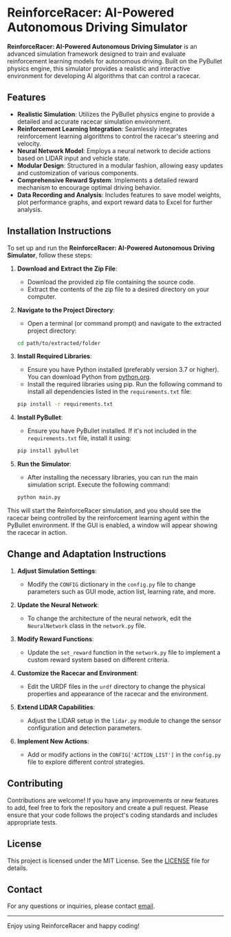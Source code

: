 # ReinforceRacer: AI-Powered Autonomous Driving Simulator

**ReinforceRacer: AI-Powered Autonomous Driving Simulator** is an advanced simulation framework designed to train and evaluate reinforcement learning models for autonomous driving. Built on the PyBullet physics engine, this simulator provides a realistic and interactive environment for developing AI algorithms that can control a racecar.

## Features

- **Realistic Simulation**: Utilizes the PyBullet physics engine to provide a detailed and accurate racecar simulation environment.
- **Reinforcement Learning Integration**: Seamlessly integrates reinforcement learning algorithms to control the racecar's steering and velocity.
- **Neural Network Model**: Employs a neural network to decide actions based on LIDAR input and vehicle state.
- **Modular Design**: Structured in a modular fashion, allowing easy updates and customization of various components.
- **Comprehensive Reward System**: Implements a detailed reward mechanism to encourage optimal driving behavior.
- **Data Recording and Analysis**: Includes features to save model weights, plot performance graphs, and export reward data to Excel for further analysis.

## Installation Instructions

To set up and run the **ReinforceRacer: AI-Powered Autonomous Driving Simulator**, follow these steps:

1. **Download and Extract the Zip File**:

   - Download the provided zip file containing the source code.
   - Extract the contents of the zip file to a desired directory on your computer.

2. **Navigate to the Project Directory**:

   - Open a terminal (or command prompt) and navigate to the extracted project directory:

   ```sh
   cd path/to/extracted/folder
   ```

3. **Install Required Libraries**:

   - Ensure you have Python installed (preferably version 3.7 or higher). You can download Python from [python.org](https://www.python.org/downloads/).
   - Install the required libraries using pip. Run the following command to install all dependencies listed in the `requirements.txt` file:

   ```sh
   pip install -r requirements.txt
   ```

4. **Install PyBullet**:

   - Ensure you have PyBullet installed. If it's not included in the `requirements.txt` file, install it using:

   ```sh
   pip install pybullet
   ```

5. **Run the Simulator**:
   - After installing the necessary libraries, you can run the main simulation script. Execute the following command:
   ```sh
   python main.py
   ```

This will start the ReinforceRacer simulation, and you should see the racecar being controlled by the reinforcement learning agent within the PyBullet environment. If the GUI is enabled, a window will appear showing the racecar in action.

## Change and Adaptation Instructions

1. **Adjust Simulation Settings**:

   - Modify the `CONFIG` dictionary in the `config.py` file to change parameters such as GUI mode, action list, learning rate, and more.

2. **Update the Neural Network**:

   - To change the architecture of the neural network, edit the `NeuralNetwork` class in the `network.py` file.

3. **Modify Reward Functions**:

   - Update the `set_reward` function in the `network.py` file to implement a custom reward system based on different criteria.

4. **Customize the Racecar and Environment**:

   - Edit the URDF files in the `urdf` directory to change the physical properties and appearance of the racecar and the environment.

5. **Extend LIDAR Capabilities**:

   - Adjust the LIDAR setup in the `lidar.py` module to change the sensor configuration and detection parameters.

6. **Implement New Actions**:
   - Add or modify actions in the `CONFIG['ACTION_LIST']` in the `config.py` file to explore different control strategies.

## Contributing

Contributions are welcome! If you have any improvements or new features to add, feel free to fork the repository and create a pull request. Please ensure that your code follows the project's coding standards and includes appropriate tests.

## License

This project is licensed under the MIT License. See the [LICENSE](LICENSE) file for details.

## Contact

For any questions or inquiries, please contact [email](tech.code.team@gmail.com).

---

Enjoy using ReinforceRacer and happy coding!
